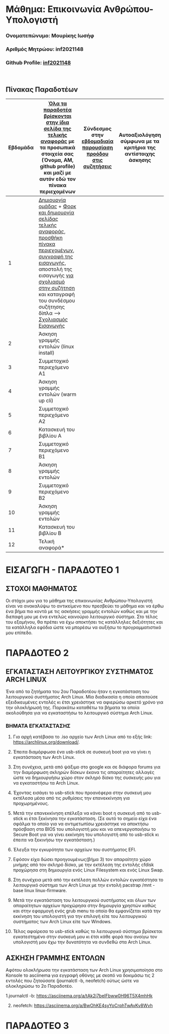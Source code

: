# Μάθημα: Επικοινωνία Ανθρώπου-Υπολογιστή

### Ονοματεπώνυμο: Μουρίκης Ιωσήφ
### Αριθμός Μητρώου: inf2021148
### Github Profile: [inf2021148](https://github.com/inf2021148)
<br />

## Πίνακας Παραδοτέων 
| Εβδομάδα | [Όλα τα παραδοτέα βρίσκονται στην ίδια σελίδα της τελικής αναφοράς](https://courses-ionio.github.io/help/deliverables/) με τα προσωπικά στοιχεία σας (Όνομα, ΑΜ, github profile) και μαζί με αυτόν εδώ τον πίνακα περιεχομένων | Σύνδεσμος στην [εβδομαδιαία παρουσίαση προόδου στις συζητήσεις](https://github.com/courses-ionio/help/discussions/categories/show-and-tell) | Αυτοαξιολόγηση σύμφωνα με τα κριτήρια της αντίστοιχης άσκησης |
| --- | --- | --- | --- |
| 1 |  [Δημιουργία ομάδας](https://github.com/courses-ionio/hci/discussions/1794) + [Φορκ και δημιουργία σελίδας τελικής αναφοράς](https://courses-ionio.github.io/help/guide/), [προσθήκη πίνακα περιεχομένων](https://raw.githubusercontent.com/courses-ionio/hci/master/README.md), [συγγραφή της εισαγωγής](https://courses-ionio.github.io/help/intro/), αποστολή της εισαγωγής [για σχολιασμό στην συζήτηση](https://github.com/courses-ionio/help/discussions/categories/show-and-tell) και καταγραφή του συνδέσμου συζήτησης δίπλα --> [Σχολιασμός Εισαγωγής](https://github.com/courses-ionio/help/discussions/828) | | |
| 2 | Άσκηση γραμμής εντολών (linux install) | | |
| 3 | Συμμετοχικό περιεχόμενο A1 | | |
| 4 | Άσκηση γραμμής εντολών (warm up cli) | | |
| 5 | Συμμετοχικό περιεχόμενο A2 | | |
| 6 | Κατασκευή του βιβλίου Α | | |
| 7 | Συμμετοχικό περιεχόμενο B1 | | |
| 8 | Άσκηση γραμμής εντολών | | |
| 9 | Συμμετοχικό περιεχόμενο B2 | | |
| 10 | Άσκηση γραμμής εντολών | | |
| 11 | Κατασκευή του βιβλίου Β | | |
| 12 | Τελική αναφορά* | | |

# ΕΙΣΑΓΩΓΗ - ΠΑΡΑΔΟΤΕΟ 1

## ΣΤΟΧΟΙ ΜΑΘΗΜΑΤΟΣ
Οι στόχοι μου για το μάθημα της επικοινωνίας Ανθρώπου-Υπολογιστή είναι να ανακαλύψω το αντικείμενο που πρεσβεύει το μάθημα και να έρθω ένα βήμα πιο κοντά με τις ασκήσεις γραμμής εντολών καθώς και με την διεπαφή μου με ένα εντελώς καινούριο λειτουργικό σύστημα. Στο τέλος του εξαμήνου, θα πρέπει να έχω αποκτήσει τις κατάλληλες δεξιότητες και τα κατάλληλα εφόδια ώστε να μπορέσω να αυξήσω το προγραμματιστικό μου επίπεδο.

# ΠΑΡΑΔΟΤΕΟ 2

## ΕΓΚΑΤΑΣΤΑΣΗ ΛΕΙΤΟΥΡΓΙΚΟΥ ΣΥΣΤΗΜΑΤΟΣ ARCH LINUX
Ένα από τα ζητήματα του 2ου Παραδοτέου ήταν η εγκατάσταση του λειτουργικού συστήματος Arch Linux. Μία διαδικασία η οποία απαιτούσε εξειδικευμένες εντολές κι έτσι χρειάστηκε να αφιερώσω αρκετό χρόνο για την ολοκλήρωσή της. Παρακάτω καταθέτω τα βήματα τα οποία ακολούθησα για να εγκαταστήσω το λειτουργικό σύστημα Arch Linux.

### ΒΗΜΑΤΑ ΕΓΚΑΤΑΣΤΑΣΗΣ
1. Για αρχή κατέβασα το .iso αρχείο των Arch Linux από το εξής link: https://archlinux.org/download/.

2. Έπειτα διαμόρφωσα ένα usb-stick σε συσκευή boot για να γίνει η εγκατάσταση των Arch Linux.

3. Στη συνέχεια, μετά από ψάξιμο στο google και σε διάφορα forums για την διαμόρφωση σκληρών δίσκων έκανα τις απαραίτητες αλλαγές ώστε να δημιουργήσω χώρο στον σκληρό δίσκο της συσκευής μου για να εγκαταστήσω τα Arch Linux.

4. Έχοντας εισάγει το usb-stick που προανέφερα στην συσκευή μου εκτέλεσα μέσα από τις ρυθμίσεις την επανεκκίνηση για προχωρημένους.

5. Μετά την επανεκκίνηση επέλεξα να κάνει boot η συσκευή από το usb-stick κι έτσι ξεκίνησα την εγκατάσταση.
(Σε αυτό το σημείο είχα ένα σφάλμα το οποίο για να αντιμετωπίσω χρειάστηκε να αποκτήσω πρόσβαση στα BIOS του υπολογιστή μου και να απενεργοποιήσω το Secure Boot  για να γίνει εκκίνηση του υπολογιστή από το usb-stick κι έπειτα να ξεκινήσω την εγκατάσταση.)

6. Έλεγξα την εγκυρότητα των αρχείων του συστήματος EFI.

7. Εφόσον είχα δώσει προηγουμένως(βήμα 3) τον απαραίτητο χώρο μνήμης από τον σκληρό δίσκο, με την εκτέλεση της εντολής cfdisk προχώρησα στη δημιουργία ενός Linux Filesystem και ενός Linux Swap.

8. Στη συνέχεια μετά από την εκτέλεση πολλών εντολών εγκατέστησα το λειτουργικό σύστημα των Arch Linux με την εντολή pacstrap /mnt -base linux linux-firmware.

9. Μετά την εγκατάσταση του λειτουργικού συστήματος και όλων των απαραίτητων αρχείων προχώρησα στην δημουργία χρηστών καθώς και στην εφαρμογή ενός grub menu το οποίο θα εμφανίζεται κατά την εκκίνηση του υπολογιστή για την επιλογή είτε του λειτουργικού συστήματος των Arch Linux είτε των Windows.

10. Τέλος αφαίρεσα το usb-stick καθώς το λειτουργικό σύστημα βρίσκεται εγκατεστημένο στην συσκευή μου κι έτσι κάθε φορά που ανοίγω τον υπολογιστή μου έχω την δυνατότητα να συνδεθώ στα Arch Linux.

## ΑΣΚΗΣΗ ΓΡΑΜΜΗΣ ΕΝΤΟΛΩΝ

Αφότου ολοκλήρωσα την εγκατάσταση των Arch Linux χρησιμοποίησα στο Konsole το asciinema για εγγραφή οθόνης με σκοπό να δοκιμάσω τις 2 εντολές που ζητούσατε (journalctl -b, neofetch) ούτως ώστε να ολοκληρώσω το 2ο Παραδοτέο.

1.journalctl -b: https://asciinema.org/a/tAk2j7beIFbww0H96T5X4mhHk

2. neofetch: https://asciinema.org/a/BwOhKE4syYoCrphTwAvKv8Wvh

# ΠΑΡΑΔΟΤΕΟ 3


